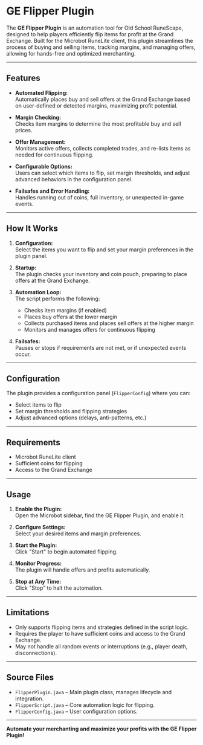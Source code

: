 ﻿# GE Flipper Plugin

The **GE Flipper Plugin** is an automation tool for Old School RuneScape, designed to help players efficiently flip items for profit at the Grand Exchange. Built for the Microbot RuneLite client, this plugin streamlines the process of buying and selling items, tracking margins, and managing offers, allowing for hands-free and optimized merchanting.

---

## Features

- **Automated Flipping:**  
  Automatically places buy and sell offers at the Grand Exchange based on user-defined or detected margins, maximizing profit potential.

- **Margin Checking:**  
  Checks item margins to determine the most profitable buy and sell prices.

- **Offer Management:**  
  Monitors active offers, collects completed trades, and re-lists items as needed for continuous flipping.

- **Configurable Options:**  
  Users can select which items to flip, set margin thresholds, and adjust advanced behaviors in the configuration panel.

- **Failsafes and Error Handling:**  
  Handles running out of coins, full inventory, or unexpected in-game events.

---

## How It Works

1. **Configuration:**  
   Select the items you want to flip and set your margin preferences in the plugin panel.

2. **Startup:**  
   The plugin checks your inventory and coin pouch, preparing to place offers at the Grand Exchange.

3. **Automation Loop:**  
   The script performs the following:
    - Checks item margins (if enabled)
    - Places buy offers at the lower margin
    - Collects purchased items and places sell offers at the higher margin
    - Monitors and manages offers for continuous flipping

4. **Failsafes:**  
   Pauses or stops if requirements are not met, or if unexpected events occur.

---

## Configuration

The plugin provides a configuration panel (`FlipperConfig`) where you can:

- Select items to flip
- Set margin thresholds and flipping strategies
- Adjust advanced options (delays, anti-patterns, etc.)

---

## Requirements

- Microbot RuneLite client
- Sufficient coins for flipping
- Access to the Grand Exchange

---

## Usage

1. **Enable the Plugin:**  
   Open the Microbot sidebar, find the GE Flipper Plugin, and enable it.

2. **Configure Settings:**  
   Select your desired items and margin preferences.

3. **Start the Plugin:**  
   Click "Start" to begin automated flipping.

4. **Monitor Progress:**  
   The plugin will handle offers and profits automatically.

5. **Stop at Any Time:**  
   Click "Stop" to halt the automation.

---

## Limitations

- Only supports flipping items and strategies defined in the script logic.
- Requires the player to have sufficient coins and access to the Grand Exchange.
- May not handle all random events or interruptions (e.g., player death, disconnections).

---

## Source Files

- `FlipperPlugin.java` – Main plugin class, manages lifecycle and integration.
- `FlipperScript.java` – Core automation logic for flipping.
- `FlipperConfig.java` – User configuration options.

---

**Automate your merchanting and maximize your profits with the GE Flipper Plugin!**